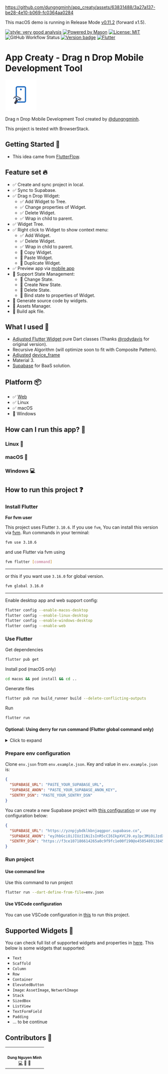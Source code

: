 https://github.com/dungngminh/app_creaty/assets/63831488/3a27a137-be28-4e10-b069-fc0364aa0284

This macOS demo is running in Release Mode [v0.11.2](https://github.com/dungngminh/app_creaty/releases/tag/0.11.2) (forward x1.5).

[![style: very good analysis][very_good_analysis_badge]][very_good_analysis_link]
[![Powered by Mason](https://img.shields.io/endpoint?url=https%3A%2F%2Ftinyurl.com%2Fmason-badge)](https://github.com/felangel/mason)
[![License: MIT][license_badge]][license_link]
![GitHub Workflow Status](https://img.shields.io/github/actions/workflow/status/dungngminh/app_creaty/deploy.yml)
[![Version badge](https://img.shields.io/github/v/release/dungngminh/app_creaty)](https://github.com/dungngminh/app_creaty/releases)
[![Flutter](https://img.shields.io/badge/Made%20with-Flutter-blue.svg)](https://flutter.dev/)

# App Creaty - Drag n Drop Mobile Development Tool

<img alt="AppLogo.jpeg" height="100" src=".github/screenshots/AppLogo.jpeg" width="100"/>

Drag n Drop Mobile Development Tool created by [@dungngminh](https://github.com/dungngminh).

This project is tested with BrowserStack.

## Getting Started 🤖

- This idea came from [FlutterFlow](https://flutterflow.io).

## Feature set 🔥

- ✅ Create and sync project in local.
- ✅ Sync to Supabase.
- ✅ Drag n Drop Widget:
  - ✅ Add Widget to Tree.
  - ✅ Change properties of Widget.
  - ✅ Delete Widget.
  - ✅ Wrap in child to parent.
- ✅ Widget Tree.
- ✅ Right click to Widget to show context menu:
  - ✅ Add Widget.
  - ✅ Delete Widget.
  - ✅ Wrap in child to parent.
  - 🚧 Copy Widget.
  - 🚧 Paste Widget.
  - 🚧 Duplicate Widget.
- ✅ Preview app via [mobile app](https://github.com/dungngminh/app_creaty_mobile)
- 🚧 Support State Management:
  - 🚧 Change State.
  - 🚧 Create New State.
  - 🚧 Delete State.
  - 🚧 Bind state to properties of Widget.
- 🚧 Generate source code by widgets.
- 🚧 Assets Manager.
- 🚧 Build apk file.

## What I used 💪

- [Adjusted Flutter Widget](https://github.com/dungngminh/adjusted_json_widget) pure Dart classes (Thanks [@rodydavis](https://github.com/rodydavis) for original version).
- Recursive Algorithm (will optimize soon to fit with Composite Pattern).
- [Adjusted](https://github.com/dungngminh/adjusted_device_frame) [device_frame](https://pub.dev/packages/device_preview)
- Material 3.
- [Supabase](https://supabase.com/) for BaaS solution.

## Platform 📦

- ✅ [Web](https://app-creaty.netlify.app)
- ✅ Linux
- ✅ macOS
- 🚧 Windows

## How can I run this app? 🚀

### Linux 🐧

### macOS 🍎

### Windows 💻

## How to run this project ❓

### Install Flutter

**For fvm user**

This project uses Flutter `3.10.6`. If you use `fvm`, You can install this version via [fvm](https://fvm.app/). Run commands in your terminal:

```bash
fvm use 3.10.6
```

and use Flutter via fvm using

```bash
fvm flutter [command]
```

---

or this if you want use `3.16.0` for global version.

```bash
fvm global 3.16.0
```

---

Enable desktop app and web support config:

```bash
flutter config --enable-macos-desktop
flutter config --enable-linux-desktop
flutter config --enable-windows-desktop
flutter config --enable-web
```

### Use Flutter

Get dependencies

```bash
flutter pub get
```

Install pod (macOS only)

```bash
cd macos && pod install && cd ..
```

Generate files

```bash
flutter pub run build_runner build --delete-conflicting-outputs
```

Run

```bash
flutter run 
```

#### Optional: Using derry for run command (Flutter global command only)

<details>
<summary>Click to expand</summary>

I configured some commands in [`derry`](https://pub.dev/packages/derry) for easy to use.

Install derry

```bash
dart pub global activate derry
```

Get all commands

```bash
derry ls
```

Get dependencies

```bash
derry get
```

Generate files

```bash
derry runner
```

</details>

### Prepare env configuration

Clone `env.json` from `env.example.json`. Key and value in `env.example.json` is:

```json
{
  "SUPABASE_URL": "PASTE_YOUR_SUPABASE_URL",
  "SUPABASE_ANON": "PASTE_YOUR_SUPABASE_ANON_KEY",
  "SENTRY_DSN": "PASTE_YOUR_SENTRY_DSN"
}
```

You can create a new Supabase project with [this configuration](SUPABASE_CONFIG.md) or use my configuration below:

```json
{
  "SUPABASE_URL": "https://yznpjybdklkbnjaqgpor.supabase.co",
  "SUPABASE_ANON": "eyJhbGciOiJIUzI1NiIsInR5cCI6IkpXVCJ9.eyJpc3MiOiJzdXBhYmFzZSIsInJlZiI6Inl6bnBqeWJka2xrYm5qYXFncG9yIiwicm9sZSI6ImFub24iLCJpYXQiOjE2ODE0ODc2ODAsImV4cCI6MTk5NzA2MzY4MH0.ymBej2GzwqimWqMc2pDN5a_kARhDzXMGSNtHLpItXKE",
  "SENTRY_DSN": "https://f3ce107186614265a0c9f9fc1e00f190@o4505489138450432.ingest.sentry.io/4505489139302400"
}
```

### Run project

#### Use command line

Use this command to run project

```bash
flutter run --dart-define-from-file=env.json
```

#### Use VSCode configuration

You can use VSCode configuration in [this](.vscode/launch.json) to run this project.

## Supported Widgets 🤖

You can check full list of supported widgets and properties in [here](SUPPORTED_WIDGETS.md). This below is some widgets that supported:

- `Text`
- `Scaffold`
- `Column`
- `Row`
- `Container`
- `ElevatedButton`
- `Image`: `AssetImage`, `NetworkImage`
- `Stack`
- `SizedBox`
- `ListView`
- `TextFormField`
- `Padding`
- ... to be continue

## Contributors 🌟

<table>
  <tr>
    <td align="center"><img src="https://avatars.githubusercontent.com/u/63831488?v=4" width="100px;" alt=""/><br /><sub><b>Dung Nguyen Minh</b></sub></a><br /><a href="https://github.com/dungngminh/app_creaty/commits?author=dungngminh" title="Maintainer">💻</a> <a title="Document">📖</a> <a title="Fix Bug">🐛</a>  
</tr>
</table>

[license_badge]: https://img.shields.io/badge/license-MIT-blue.svg
[license_link]: LICENSE
[very_good_analysis_badge]: https://img.shields.io/badge/style-very_good_analysis-B22C89.svg
[very_good_analysis_link]: https://pub.dev/packages/very_good_analysis
